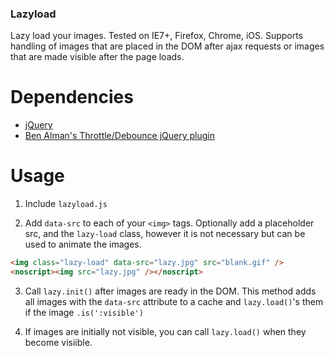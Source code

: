 ### Lazyload

Lazy load your images. Tested on IE7+, Firefox, Chrome, iOS. Supports handling of images that are placed in the DOM after ajax requests or images that are made visible after the page loads.

# Dependencies

- [jQuery](http://jquery.com/)
- [Ben Alman's Throttle/Debounce jQuery plugin](http://benalman.com/projects/jquery-throttle-debounce-plugin/)

# Usage

1) Include `lazyload.js`

2) Add `data-src` to each of your `<img>` tags. Optionally add a placeholder src, and the `lazy-load` class, however it is not necessary but can be used to animate the images.

```html
<img class="lazy-load" data-src="lazy.jpg" src="blank.gif" />
<noscript><img src="lazy.jpg" /></noscript>
```

3) Call `lazy.init()` after images are ready in the DOM. This method adds all images with the `data-src` attribute to a cache and `lazy.load()`'s them if the image `.is(':visible')`

4) If images are initially not visible, you can call `lazy.load()` when they become visiible.